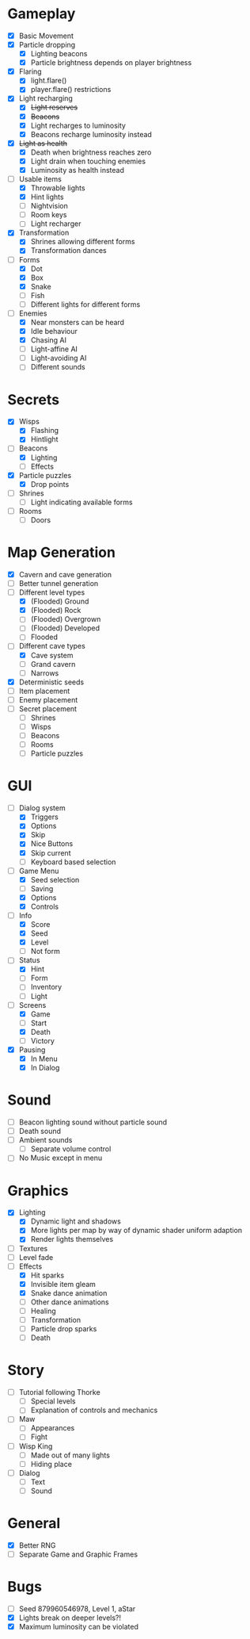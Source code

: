 # Gameplay
- [x] Basic Movement
- [x] Particle dropping
    - [x] Lighting beacons
    - [x] Particle brightness depends on player brightness
- [x] Flaring
    - [x] light.flare()
    - [x] player.flare() restrictions
- [x] Light recharging
    - [x] ~~Light reserves~~
    - [x] ~~Beacons~~
    - [x] Light recharges to luminosity
    - [x] Beacons recharge luminosity instead
- [x] ~~Light as health~~
    - [x] Death when brightness reaches zero
    - [x] Light drain when touching enemies
    - [x] Luminosity as health instead
- [ ] Usable items
    - [x] Throwable lights
    - [x] Hint lights
    - [ ] Nightvision
    - [ ] Room keys
    - [ ] Light recharger
- [x] Transformation
    - [x] Shrines allowing different forms
    - [x] Transformation dances
- [ ] Forms
    - [x] Dot
    - [x] Box
    - [x] Snake
    - [ ] Fish
    - [ ] Different lights for different forms
- [ ] Enemies
    - [x] Near monsters can be heard
    - [x] Idle behaviour
    - [x] Chasing AI
    - [ ] Light-affine AI
    - [ ] Light-avoiding AI
    - [ ] Different sounds

# Secrets
- [x] Wisps
    - [x] Flashing
    - [x] Hintlight
- [ ] Beacons
    - [x] Lighting
    - [ ] Effects
- [x] Particle puzzles
    - [x] Drop points
- [ ] Shrines
    - [ ] Light indicating available forms
- [ ] Rooms
    - [ ] Doors

# Map Generation
- [x] Cavern and cave generation
- [ ] Better tunnel generation
- [ ] Different level types
    - [x] (Flooded) Ground
    - [x] (Flooded) Rock
    - [ ] (Flooded) Overgrown
    - [ ] (Flooded) Developed
    - [ ] Flooded
- [ ] Different cave types
    - [x] Cave system
    - [ ] Grand cavern
    - [ ] Narrows
- [x] Deterministic seeds
- [ ] Item placement
- [ ] Enemy placement
- [ ] Secret placement
    - [ ] Shrines
    - [ ] Wisps
    - [ ] Beacons
    - [ ] Rooms
    - [ ] Particle puzzles

# GUI
- [ ] Dialog system
    - [x] Triggers
    - [x] Options
    - [x] Skip
    - [x] Nice Buttons
    - [x] Skip current
    - [ ] Keyboard based selection
- [ ] Game Menu
    - [x] Seed selection
    - [ ] Saving
    - [x] Options
    - [x] Controls
- [ ] Info
    - [x] Score
    - [x] Seed
    - [x] Level
    - [ ] Not form
- [ ] Status
    - [x] Hint
    - [ ] Form
    - [ ] Inventory
    - [ ] Light
- [ ] Screens
    - [x] Game
    - [ ] Start
    - [x] Death
    - [ ] Victory
- [x] Pausing
    - [x] In Menu
    - [x] In Dialog

# Sound
- [ ] Beacon lighting sound without particle sound
- [ ] Death sound
- [ ] Ambient sounds
    - [ ] Separate volume control
- [ ] No Music except in menu

# Graphics
- [x] Lighting
    - [x] Dynamic light and shadows
    - [x] More lights per map by way of dynamic shader uniform adaption
    - [x] Render lights themselves
- [ ] Textures
- [ ] Level fade
- [ ] Effects
    - [x] Hit sparks
    - [x] Invisible item gleam
    - [x] Snake dance animation
    - [ ] Other dance animations
    - [ ] Healing
    - [ ] Transformation
    - [ ] Particle drop sparks
    - [ ] Death

# Story
- [ ] Tutorial following Thorke
    - [ ] Special levels
    - [ ] Explanation of controls and mechanics
- [ ] Maw
    - [ ] Appearances
    - [ ] Fight
- [ ] Wisp King
    - [ ] Made out of many lights
    - [ ] Hiding place
- [ ] Dialog
    - [ ] Text
    - [ ] Sound

# General
- [x] Better RNG
- [ ] Separate Game and Graphic Frames

# Bugs
- [ ] Seed 879960546978, Level 1, aStar
- [x] Lights break on deeper levels?!
- [x] Maximum luminosity can be violated
